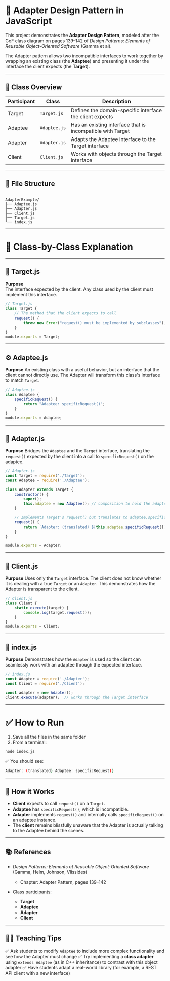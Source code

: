 
# 🔌 Adapter Design Pattern in JavaScript

This project demonstrates the **Adapter Design Pattern**, modeled after the GoF class diagram on pages 139–142 of *Design Patterns: Elements of Reusable Object-Oriented Software* (Gamma et al).  

The Adapter pattern allows two incompatible interfaces to work together by wrapping an existing class (the **Adaptee**) and presenting it under the interface the client expects (the **Target**).  

---

## 🧩 Class Overview

| **Participant** | **Class**      | **Description** |
|-----------------|----------------|-----------------|
| Target          | `Target.js`    | Defines the domain-specific interface the client expects |
| Adaptee         | `Adaptee.js`   | Has an existing interface that is incompatible with Target |
| Adapter         | `Adapter.js`   | Adapts the Adaptee interface to the Target interface |
| Client          | `Client.js`    | Works with objects through the Target interface |

---

## 📂 File Structure

```

AdapterExample/
├── Adaptee.js
├── Adapter.js
├── Client.js
├── Target.js
└── index.js

````

---

# 🧩 Class-by-Class Explanation

---

## 🎯 Target.js

**Purpose**  
The interface expected by the client. Any class used by the client must implement this interface.

```javascript
// Target.js
class Target {
    // The method that the client expects to call
    request() {
        throw new Error("request() must be implemented by subclasses");
    }
}
module.exports = Target;
````

---

## ⚙️ Adaptee.js

**Purpose**
An existing class with a useful behavior, but an interface that the client cannot directly use. The Adapter will transform this class's interface to match `Target`.

```javascript
// Adaptee.js
class Adaptee {
    specificRequest() {
        return "Adaptee: specificRequest()";
    }
}
module.exports = Adaptee;
```

---

## 🔌 Adapter.js

**Purpose**
Bridges the `Adaptee` and the `Target` interface, translating the `request()` expected by the client into a call to `specificRequest()` on the adaptee.

```javascript
// Adapter.js
const Target = require('./Target');
const Adaptee = require('./Adaptee');

class Adapter extends Target {
    constructor() {
        super();
        this.adaptee = new Adaptee(); // composition to hold the adaptee
    }

    // Implements Target's request() but translates to adaptee.specificRequest()
    request() {
        return `Adapter: (translated) ${this.adaptee.specificRequest()}`;
    }
}

module.exports = Adapter;
```

---

## 👤 Client.js

**Purpose**
Uses only the `Target` interface. The client does not know whether it is dealing with a true `Target` or an `Adapter`. This demonstrates how the Adapter is transparent to the client.

```javascript
// Client.js
class Client {
    static execute(target) {
        console.log(target.request());
    }
}
module.exports = Client;
```

---

## 🚀 index.js

**Purpose**
Demonstrates how the `Adapter` is used so the client can seamlessly work with an adaptee through the expected interface.

```javascript
// index.js
const Adapter = require('./Adapter');
const Client = require('./Client');

const adapter = new Adapter();
Client.execute(adapter);  // works through the Target interface
```

---

# ✅ How to Run

1. Save all the files in the same folder
2. From a terminal:

```bash
node index.js
```

✅ You should see:

```bash
Adapter: (translated) Adaptee: specificRequest()
```

---

## 🧠 How it Works

* **Client** expects to call `request()` on a `Target`.
* **Adaptee** has `specificRequest()`, which is incompatible.
* **Adapter** implements `request()` and internally calls `specificRequest()` on an adaptee instance.
* The **client** remains blissfully unaware that the Adapter is actually talking to the Adaptee behind the scenes.

---

## 📚 References

* *Design Patterns: Elements of Reusable Object-Oriented Software* (Gamma, Helm, Johnson, Vlissides)

  * Chapter: Adapter Pattern, pages 139–142
* Class participants:

  * **Target**
  * **Adaptee**
  * **Adapter**
  * **Client**

---

## 👨‍🏫 Teaching Tips

✅ Ask students to modify `Adaptee` to include more complex functionality and see how the Adapter must change
✅ Try implementing a **class adapter** using `extends Adaptee` (as in C++ inheritance) to contrast with this object adapter
✅ Have students adapt a real-world library (for example, a REST API client with a new interface)


